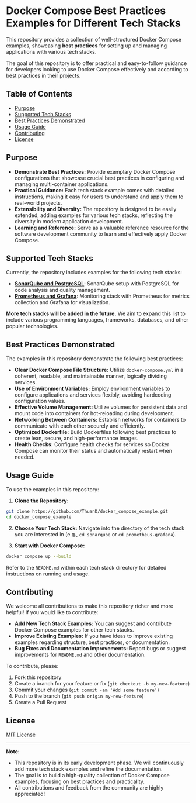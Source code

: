 # Docker Compose Best Practices Examples for Different Tech Stacks

This repository provides a collection of well-structured Docker Compose examples, showcasing **best practices** for setting up and managing applications with various tech stacks.

The goal of this repository is to offer practical and easy-to-follow guidance for developers looking to use Docker Compose effectively and according to best practices in their projects.

## Table of Contents

- [Purpose](#purpose)
- [Supported Tech Stacks](#supported-tech-stacks)
- [Best Practices Demonstrated](#best-practices-demonstrated)
- [Usage Guide](#usage-guide)
- [Contributing](#contributing)
- [License](#license)

## Purpose

* **Demonstrate Best Practices:** Provide exemplary Docker Compose configurations that showcase crucial best practices in configuring and managing multi-container applications.
* **Practical Guidance:** Each tech stack example comes with detailed instructions, making it easy for users to understand and apply them to real-world projects.
* **Extensibility and Diversity:** The repository is designed to be easily extended, adding examples for various tech stacks, reflecting the diversity in modern application development.
* **Learning and Reference:** Serve as a valuable reference resource for the software development community to learn and effectively apply Docker Compose.

## Supported Tech Stacks

Currently, the repository includes examples for the following tech stacks:

* **[SonarQube and PostgreSQL](sonarqube/)**: SonarQube setup with PostgreSQL for code analysis and quality management.
* **[Prometheus and Grafana](prometheus-grafana/)**: Monitoring stack with Prometheus for metrics collection and Grafana for visualization.

**More tech stacks will be added in the future.** We aim to expand this list to include various programming languages, frameworks, databases, and other popular technologies.

## Best Practices Demonstrated

The examples in this repository demonstrate the following best practices:

* **Clear Docker Compose File Structure:** Utilize `docker-compose.yml` in a coherent, readable, and maintainable manner, logically dividing services.
* **Use of Environment Variables:** Employ environment variables to configure applications and services flexibly, avoiding hardcoding configuration values.
* **Effective Volume Management:** Utilize volumes for persistent data and mount code into containers for hot-reloading during development.
* **Networking Between Containers:** Establish networks for containers to communicate with each other securely and efficiently.
* **Optimized Dockerfile:** Build Dockerfiles following best practices to create lean, secure, and high-performance images.
* **Health Checks:** Configure health checks for services so Docker Compose can monitor their status and automatically restart when needed.

## Usage Guide

To use the examples in this repository:

1. **Clone the Repository:**
```bash
git clone https://github.com/ThuanD/docker_compose_example.git
cd docker_compose_example
```

2. **Choose Your Tech Stack:** Navigate into the directory of the tech stack you are interested in (e.g., `cd sonarqube` or `cd prometheus-grafana`).

3. **Start with Docker Compose:**
```bash
docker compose up --build
```

Refer to the `README.md` within each tech stack directory for detailed instructions on running and usage.

## Contributing

We welcome all contributions to make this repository richer and more helpful! If you would like to contribute:

* **Add New Tech Stack Examples:** You can suggest and contribute Docker Compose examples for other tech stacks.
* **Improve Existing Examples:** If you have ideas to improve existing examples regarding structure, best practices, or documentation.
* **Bug Fixes and Documentation Improvements:** Report bugs or suggest improvements for `README.md` and other documentation.

To contribute, please:

1. Fork this repository
2. Create a branch for your feature or fix (`git checkout -b my-new-feature`)
3. Commit your changes (`git commit -am 'Add some feature'`)
4. Push to the branch (`git push origin my-new-feature`)
5. Create a Pull Request

## License

[MIT License](https://opensource.org/licenses/MIT)

---

**Note:**
* This repository is in its early development phase. We will continuously add more tech stack examples and refine the documentation.
* The goal is to build a high-quality collection of Docker Compose examples, focusing on best practices and practicality.
* All contributions and feedback from the community are highly appreciated!